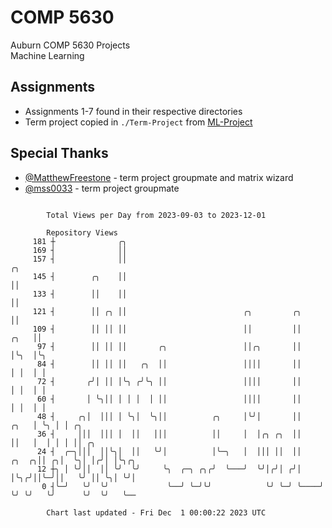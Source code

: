 # COMP 5630
Auburn COMP 5630 Projects  
Machine Learning

## Assignments
- Assignments 1-7 found in their respective directories
- Term project copied in `./Term-Project` from [ML-Project](https://github.com/wumphlett/ML-Project)

## Special Thanks
- [@MatthewFreestone](https://github.com/MatthewFreestone) - term project groupmate and matrix wizard
- [@mss0033](https://github.com/mss0033) - term project groupmate

```

        Total Views per Day from 2023-09-03 to 2023-12-01

        Repository Views
     181 ┼              ╭╮
     169 ┤              ││
     157 ┤              ││                                                           ╭╮
     145 ┤        ╭╮    ││                                                           ││
     133 ┤        ││    ││                                                           ││
     121 ┤        ││ ╭╮ ││                          ╭╮         ╭╮                    ││
     109 ┤        ││ ││ ││                          ││         ││               ╭╮   ││
      97 ┤        ││ ││ ││       ╭╮                 ││╭╮       ││               │╰╮  │╰╮
      84 ┤        ││ ││ ││   ╭╮  ││                 ││││       ││               │ │  │ │
      72 ┤       ╭╯│ ││ │╰╮ ╭╯╰╮ ││                 ││││       ││               │ │  │ │
      60 ┤       │ ╰╮││ │ │ │  │ ││                 ││││       ││               │ │  │ │
      48 ┤     ╭╮│  │││ │ ╰╮│  ╰╮││          ╭╮     │╰╯│       ││          ╭╮   │ ╰╮ │ │ ╭╮
      36 ┤     │││  │││ │  ││   │││          ││     │  │╭╮ ╭╮  ││          ││   │  │ │ │ ││ ╭╮
      24 ┤  ╭─╮│││  ││╰╮│  ││   ╰╯│          │╰─╮   │  │││ ││  ││    ╭╮  ╭╮││ ╭╮│  ╰╮│ │╭╯│ │╰╮╭╮
      12 ┼╮ │ ╰╯││  ││ ╰╯  ╰╯     ╰╮  ╭─╮ ╭╮╭╯  ╰───╯  ╰╯│╭╯│ ╭╯│    │╰╮╭╯││╰─╯││   ╰╯ ││ ╰╮│ ╰╯│
       0 ┤╰─╯   ╰╯  ╰╯             ╰──╯ ╰─╯╰╯            ╰╯ ╰─╯ ╰────╯ ╰╯ ╰╯   ╰╯      ╰╯  ╰╯   ╰──

        Chart last updated - Fri Dec  1 00:00:22 2023 UTC
        
```
